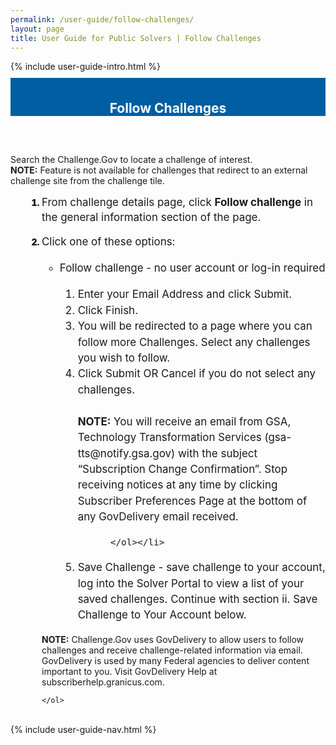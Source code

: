 ```yaml
---
permalink: /user-guide/follow-challenges/
layout: page
title: User Guide for Public Solvers | Follow Challenges 
---
```

<div class="row">
  <div class="col-sm-12">{% include user-guide-intro.html %}</div>
</div>
<div class="row" style="padding-top: 10px; padding-bottom: 30px;">
  <div class="col-sm-12" style="padding-top: 6px; background-color: #005ea2; color: #ffffff; text-align: center;"><h2>Follow Challenges</h2></div>
</div>
<div class="row">
  <div class="col-sm-7">
    <p>Search the Challenge.Gov to locate a challenge of interest.<br><b>NOTE:</b> Feature is not available for challenges that redirect to an external challenge site from the challenge tile.</p>
    <ol style="padding-left: 50px;">
      <li style="font-weight:900;"><span style="font-size: 1.06rem; line-height: 1.5; font-weight: 400;">From challenge details page, click <b>Follow challenge</b> in the general information section of the page.
</span></li><br>
      <li style="font-weight:900;"><span style="font-size: 1.06rem; line-height: 1.5; font-weight: 400;">Click one of these options:
        <ul>
          <li>Follow challenge - no user account or log-in required</li>
          <ol>
            <li>Enter your Email Address and click Submit.</li>
<li>Click Finish.  </li>
<li>You will be redirected to a page where you can follow more Challenges. Select any challenges you wish to follow. 
<li>Click Submit OR Cancel if you do not select any challenges. </li><br>
            <b>NOTE:</b> You will receive an email from GSA, Technology Transformation Services (gsa-tts@notify.gsa.gov) with the subject “Subscription Change Confirmation”.  Stop receiving notices at any time by clicking Subscriber Preferences Page at the bottom of any GovDelivery email received.


          </ol></li>
<li>Save Challenge - save challenge to your account, log into the Solver Portal to view a list of your saved challenges.
Continue with section ii. Save Challenge to Your Account below.</li>
        </ul>
</span></li><br>
<b>NOTE:</b> Challenge.Gov uses GovDelivery to allow users to follow challenges and receive challenge-related information via email.  GovDelivery is used by many Federal agencies to deliver content important to you. Visit GovDelivery Help at subscriberhelp.granicus.com. 

    </ol>
  </div>
  <div class="col-sm-1">&nbsp;</div>
  <div class="col-sm-4"> {% include user-guide-nav.html %} </div>
</div>
